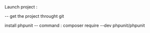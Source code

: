 Launch project : 

-- get the project throught git

install phpunit
-- command : composer require --dev phpunit/phpunit


